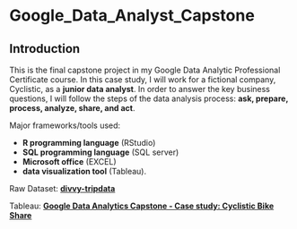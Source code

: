 # Google_Data_Analyst_Capstone

## **Introduction**

This is the final capstone project in my Google Data Analytic Professional Certificate course. In this case study, I will work for a fictional company, Cyclistic, as a **junior data analyst**. In order to answer the key business questions, I will follow the steps of the data analysis process: **ask, prepare, process, analyze, share, and act**. 

Major frameworks/tools used: 

* **R programming language** (RStudio)
* **SQL programming language** (SQL server)
* **Microsoft office** (EXCEL)
* **data visualization tool** (Tableau).

Raw Dataset: **<a href="https://divvy-tripdata.s3.amazonaws.com/index.html" rel="nofollow">divvy-tripdata</a>**

Tableau: **<a href="https://public.tableau.com/views/Bikeshare-GoogleCapstonePrince_16566131309900/Dashboard4?:language=en-US&:display_count=n&:origin=viz_share_link" rel="nofollow">Google Data Analytics Capstone - Case study: Cyclistic Bike Share</a>**


